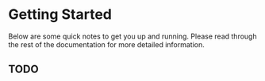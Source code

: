 # Getting Started

Below are some quick notes to get you up and running. Please read through the rest of the documentation for more detailed information.

## TODO
